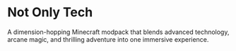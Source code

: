 # Not Only Tech
A dimension-hopping Minecraft modpack that blends advanced technology, arcane magic, and thrilling adventure into one immersive experience.
